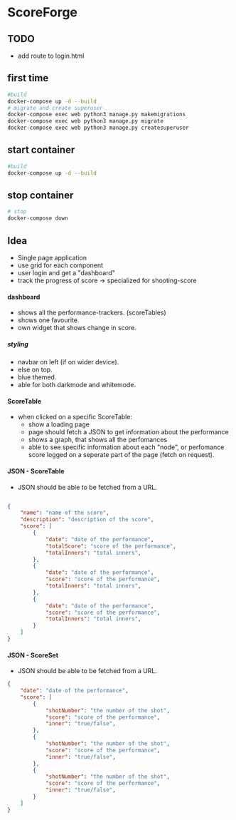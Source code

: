 # ScoreForge

## TODO
- add route to login.html

## first time
````bash
#build
docker-compose up -d --build
# migrate and create superuser
docker-compose exec web python3 manage.py makemigrations
docker-compose exec web python3 manage.py migrate
docker-compose exec web python3 manage.py createsuperuser
````

## start container
````bash
#build
docker-compose up -d --build
````

## stop container
````bash
# stop
docker-compose down
````


## Idea
- Single page application
- use grid for each component
- user login and get a "dashboard"
- track the progress of score -> specialized for shooting-score

#### dashboard
- shows all the performance-trackers. (scoreTables)
- shows one favourite.
- own widget that shows change in score.

##### styling
- navbar on left (if on wider device).
- else on top.
- blue themed.
- able for both darkmode and whitemode.

#### ScoreTable
- when clicked on a specific ScoreTable:
    - show a loading page
    - page should fetch a JSON to get information about the performance
    - shows a graph, that shows all the perfomances
    - able to see specific information about each "node", or perfomance score logged on a seperate part of the page (fetch on request).


#### JSON - ScoreTable
- JSON should be able to be fetched from a URL.

````` json

{
    "name": "name of the score",
    "description": "description of the score",
    "score": [
        {
            "date": "date of the performance",
            "totalScore": "score of the performance",
            "totalInners": "total inners",
        },
        {
            "date": "date of the performance",
            "score": "score of the performance",
            "totalInners": "total inners",
        },
        {
            "date": "date of the performance",
            "score": "score of the performance",
            "totalInners": "total inners",
        }
    ]
}
`````


#### JSON - ScoreSet
- JSON should be able to be fetched from a URL.

````` json
{
    "date": "date of the performance",
    "score": [
        {
            "shotNumber": "the number of the shot",
            "score": "score of the performance",
            "inner": "true/false",
        },
        {
            "shotNumber": "the number of the shot",
            "score": "score of the performance",
            "inner": "true/false",
        },
        {
            "shotNumber": "the number of the shot",
            "score": "score of the performance",
            "inner": "true/false",
        }
    ]
}
`````